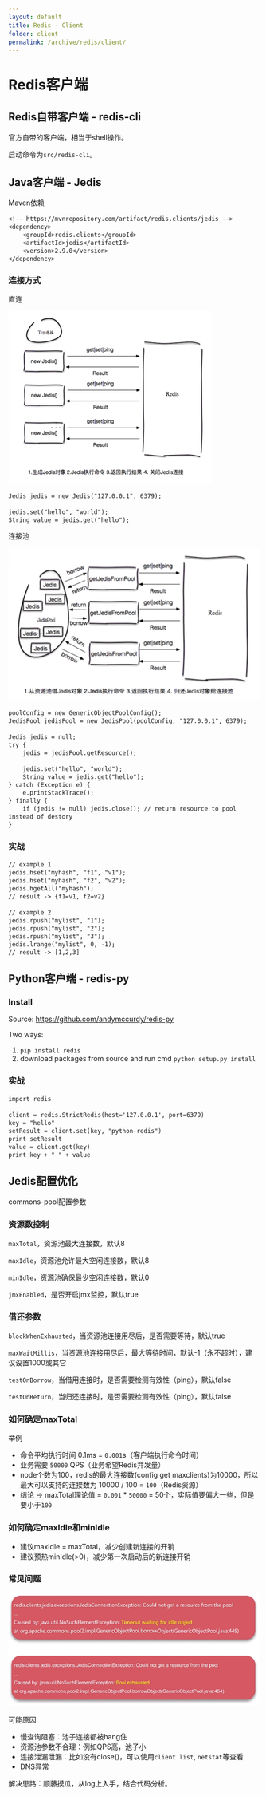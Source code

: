 ```yaml
---
layout: default
title: Redis - Client
folder: client
permalink: /archive/redis/client/
---
```


# Redis客户端

## Redis自带客户端 - redis-cli

官方自带的客户端，相当于shell操作。

启动命令为`src/redis-cli`。

## Java客户端 - Jedis

Maven依赖

~~~
<!-- https://mvnrepository.com/artifact/redis.clients/jedis -->
<dependency>
    <groupId>redis.clients</groupId>
    <artifactId>jedis</artifactId>
    <version>2.9.0</version>
</dependency>
~~~

### 连接方式

直连

![redis_jedis_1](img/redis_jedis_1.PNG)

~~~
Jedis jedis = new Jedis("127.0.0.1", 6379);

jedis.set("hello", "world");
String value = jedis.get("hello");
~~~

连接池

![redis_jedis_2](img/redis_jedis_2.PNG)

~~~
poolConfig = new GenericObjectPoolConfig();
JedisPool jedisPool = new JedisPool(poolConfig, "127.0.0.1", 6379);

Jedis jedis = null;
try {
    jedis = jedisPool.getResource();
	
	jedis.set("hello", "world");
	String value = jedis.get("hello");
} catch (Exception e) {
    e.printStackTrace();
} finally {
    if (jedis != null) jedis.close(); // return resource to pool instead of destory
}
~~~

### 实战

~~~
// example 1
jedis.hset("myhash", "f1", "v1");
jedis.hset("myhash", "f2", "v2");
jedis.hgetAll("myhash");
// result -> {f1=v1, f2=v2}

// example 2
jedis.rpush("mylist", "1");
jedis.rpush("mylist", "2");
jedis.rpush("mylist", "3");
jedis.lrange("mylist", 0, -1);
// result -> [1,2,3]
~~~

## Python客户端 - redis-py

### Install

Source: <https://github.com/andymccurdy/redis-py>

Two ways:
1. `pip install redis`
2. download packages from source and run cmd `python setup.py install`

### 实战

~~~
import redis

client = redis.StrictRedis(host='127.0.0.1', port=6379)
key = "hello"
setResult = client.set(key, "python-redis")
print setResult
value = client.get(key)
print key + " " + value
~~~

## Jedis配置优化

commons-pool配置参数

### 资源数控制

`maxTotal`，资源池最大连接数，默认8

`maxIdle`，资源池允许最大空闲连接数，默认8

`minIdle`，资源池确保最少空闲连接数，默认0

`jmxEnabled`，是否开启jmx监控，默认true

### 借还参数

`blockWhenExhausted`，当资源池连接用尽后，是否需要等待，默认true

`maxWaitMillis`，当资源池连接用尽后，最大等待时间，默认-1（永不超时），建议设置1000或其它

`testOnBorrow`，当借用连接时，是否需要检测有效性（ping），默认false

`testOnReturn`，当归还连接时，是否需要检测有效性（ping），默认false

### 如何确定maxTotal

举例
- 命令平均执行时间 0.1ms = `0.001`s（客户端执行命令时间）
- 业务需要 `50000` QPS（业务希望Redis并发量）
- node个数为100，redis的最大连接数(config get maxclients)为10000，所以最大可以支持的连接数为 10000 / 100 = `100`（Redis资源）
- 结论 -> maxTotal理论值 = `0.001` * `50000` = 50个，实际值要偏大一些，但是要小于`100`

### 如何确定maxIdle和minIdle

- 建议maxIdle = maxTotal，减少创建新连接的开销
- 建议预热minIdle(>0)，减少第一次启动后的新连接开销

### 常见问题

![redis_pro_1](img/redis_pro_1.PNG)

可能原因

- 慢查询阻塞：池子连接都被hang住
- 资源池参数不合理：例如QPS高，池子小
- 连接泄漏泄漏：比如没有close()，可以使用`client list`, `netstat`等查看
- DNS异常

解决思路：顺藤摸瓜，从log上入手，结合代码分析。
